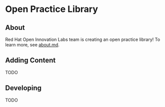 # Open Practice Library

## About

Red Hat Open Innovation Labs team is creating an open practice library! To learn more, see [about.md](content/page/about.md).

## Adding Content

TODO

## Developing

TODO
